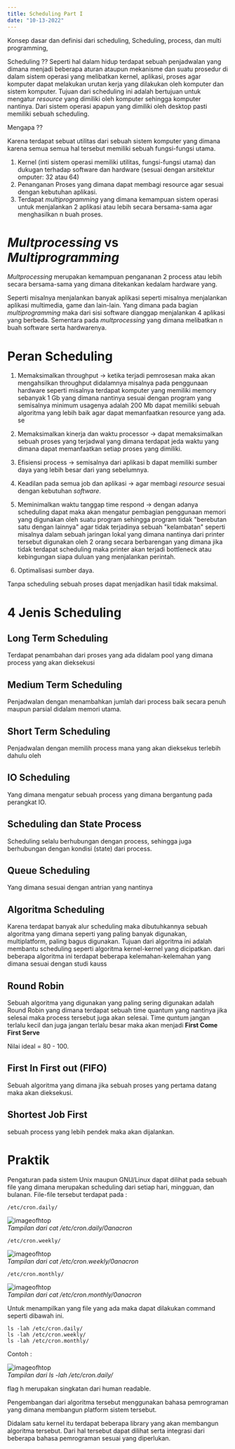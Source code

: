 ```yaml
---
title: Scheduling Part I
date: "10-13-2022"
---
```


Konsep dasar dan definisi dari scheduling, 
Scheduling, process, dan multi programming,

Scheduling ?? Seperti hal dalam hidup terdapat sebuah penjadwalan yang dimana menjadi beberapa aturan ataupun mekanisme dan suatu prosedur di dalam sistem operasi yang melibatkan kernel, aplikasi, proses agar komputer dapat melakukan urutan kerja yang dilakukan oleh komputer dan sistem komputer. Tujuan dari scheduling ini adalah bertujuan untuk mengatur _resource_ yang dimiliki oleh komputer sehingga komputer nantinya. Dari sistem operasi apapun yang dimiliki oleh desktop pasti memiliki sebuah scheduling.

Mengapa ?? <br> 

Karena terdapat sebuat utilitas dari sebuah sistem komputer yang dimana karena semua semua hal tersebut memiliki sebuah fungsi-fungsi utama. 

1. Kernel (inti sistem operasi memiliki utilitas, fungsi-fungsi utama) dan dukugan terhadap software dan hardware (sesuai dengan arsitektur omputer: 32 atau 64)  
2. Penanganan Proses yang dimana dapat membagi resource agar sesuai dengan kebutuhan aplikasi.
3. Terdapat _multiprogramming_ yang dimana kemampuan sistem operasi untuk menjalankan 2 aplikasi atau lebih secara bersama-sama agar menghasilkan n buah proses.

# _Multprocessing_ vs _Multiprogramming_

_Multprocessing_ merupakan kemampuan pengananan 2 process atau lebih secara bersama-sama yang dimana ditekankan kedalam hardware yang.

Seperti misalnya menjalankan banyak aplikasi seperti misalnya menjalankan aplikasi multimedia, game dan lain-lain. Yang dimana pada bagian _multiprogramming_ maka dari sisi software dianggap menjalankan 4 aplikasi yang berbeda. Sementara pada _multprocessing_ yang dimana melibatkan n buah software serta hardwarenya. 

# Peran Scheduling

1. Memaksimalkan throughput -> ketika terjadi pemrosesan maka akan mengahsilkan throughput didalamnya misalnya pada penggunaan hardware seperti misalnya terdapat komputer yang memiliki memory sebanyak 1 Gb yang dimana nantinya sesuai dengan program yang semisalnya minimum usagenya adalah 200 Mb dapat memiliki sebuah algoritma yang lebih baik agar dapat memanfaatkan resource yang ada. se

2. Memaksimalkan kinerja dan waktu processor -> dapat memaksimalkan sebuah proses yang terjadwal yang dimana terdapat jeda waktu yang dimana dapat memanfaatkan setiap proses yang dimiliki.
3. Efisiensi process -> semisalnya dari aplikasi b dapat memiliki sumber daya yang lebih besar dari yang sebelumnya.
4. Keadilan pada semua job dan aplikasi -> agar membagi _resource_ sesuai dengan kebutuhan _software_.
5. Meminimalkan waktu tanggap time respond -> dengan adanya scheduling dapat maka akan mengatur pembagian penggunaan memori yang digunakan oleh suatu program sehingga program tidak "berebutan satu dengan lainnya" agar tidak terjadinya sebuah "kelambatan" seperti misalnya dalam sebuah jaringan lokal yang dimana nantinya dari printer tersebut digunakan oleh 2 orang secara berbarengan yang dimana jika tidak terdapat scheduling maka printer akan terjadi bottleneck atau kebingungan siapa duluan yang menjalankan perintah.
6. Optimalisasi sumber daya.

Tanpa scheduling sebuah proses dapat menjadikan hasil tidak maksimal.

# 4 Jenis Scheduling

## Long Term Scheduling

Terdapat penambahan dari proses yang ada didalam pool yang dimana process yang akan dieksekusi 

## Medium Term Scheduling

Penjadwalan dengan menambahkan jumlah dari process baik secara penuh maupun parsial didalam memori utama.

## Short Term Scheduling

Penjadwalan dengan memilih process mana yang akan dieksekus terlebih dahulu oleh 

## IO Scheduling

Yang dimana mengatur sebuah process yang dimana bergantung pada perangkat IO.

## Scheduling dan State Process

Scheduling selalu berhubungan dengan process, sehingga juga berhubungan dengan kondisi (state) dari process.

## Queue Scheduling

Yang dimana sesuai dengan antrian yang nantinya 

## Algoritma Scheduling

Karena terdapat banyak alur scheduling maka dibutuhkannya sebuah algoritma yang dimana seperti yang paling banyak digunakan, multiplatform, paling bagus digunakan. Tujuan dari algoritma ini adalah membantu scheduling seperti algoritma kernel-kernel yang dicipatkan.
dari beberapa algoritma ini terdapat beberapa kelemahan-kelemahan yang dimana sesuai dengan studi kauss 

## Round Robin

Sebuah algoritma yang digunakan yang paling sering digunakan adalah Round Robin yang dimana terdapat sebuah time quantum yang nantinya jika selesai maka process tersebut juga akan selesai. Time quntum jangan terlalu kecil dan juga jangan terlalu besar maka akan menjadi **First Come First Serve** 

Nilai ideal = 80 - 100.

## First In First out (FIFO)

Sebuah algoritma yang dimana jika sebuah proses yang pertama datang maka akan dieksekusi. 

## Shortest Job First

sebuah process yang lebih pendek maka akan dijalankan.

# Praktik

Pengaturan pada sistem Unix maupun GNU/Linux dapat dilihat pada sebuah file yang dimana merupakan scheduling dari setiap hari, mingguan, dan bulanan.
File-file tersebut terdapat pada : 

    /etc/cron.daily/

![imageofhtop](/images/cron_daily.png) <br>
*Tampilan dari cat /etc/cron.daily/0anacron*

    /etc/cron.weekly/

![imageofhtop](/images/cron_weekly.png) <br>
*Tampilan dari cat /etc/cron.weekly/0anacron*

    /etc/cron.monthly/

![imageofhtop](/images/cron.daily.png) <br>
*Tampilan dari cat /etc/cron.monthly/0anacron*

Untuk menampilkan yang file yang ada maka dapat dilakukan command seperti dibawah ini. 

    ls -lah /etc/cron.daily/
    ls -lah /etc/cron.weekly/
    ls -lah /etc/cron.monthly/

Contoh : 

![imageofhtop](/images/ls_cron_daily.png) <br>
*Tampilan dari ls -lah /etc/cron.daily/*


flag h merupakan singkatan dari human readable. 

Pengembangan dari algoritma tersebut menggunakan bahasa pemrograman yang dimana membangun platform sistem tersebut.  

Didalam satu kernel itu terdapat beberapa library yang akan membangun algoritma tersebut. Dari hal tersebut dapat dilihat serta integrasi dari beberapa bahasa pemrograman sesuai yang diperlukan.



<!-- Minggu depan akan belajar tentang 3 algoritma tadi secara lebih dalam. -->
